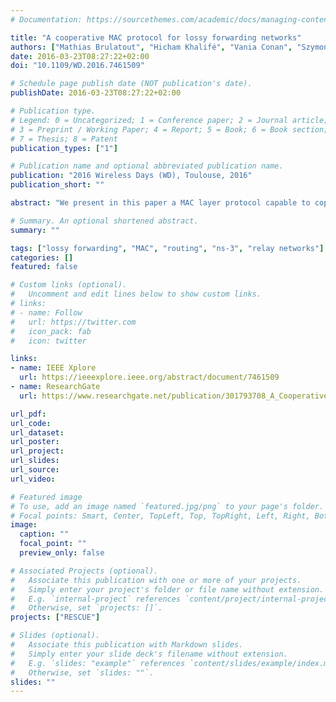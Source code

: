 ```yaml
---
# Documentation: https://sourcethemes.com/academic/docs/managing-content/

title: "A cooperative MAC protocol for lossy forwarding networks"
authors: ["Mathias Brulatout", "Hicham Khalifé", "Vania Conan", "Szymon Szott", "Marek Natkaniec", "Katarzyna Kosek-Szott", "Lukasz Prasnal"]
date: 2016-03-23T08:27:22+02:00
doi: "10.1109/WD.2016.7461509"

# Schedule page publish date (NOT publication's date).
publishDate: 2016-03-23T08:27:22+02:00

# Publication type.
# Legend: 0 = Uncategorized; 1 = Conference paper; 2 = Journal article;
# 3 = Preprint / Working Paper; 4 = Report; 5 = Book; 6 = Book section;
# 7 = Thesis; 8 = Patent
publication_types: ["1"]

# Publication name and optional abbreviated publication name.
publication: "2016 Wireless Days (WD), Toulouse, 2016"
publication_short: ""

abstract: "We present in this paper a MAC layer protocol capable to cope with lossy links in interference-prone wireless environments. Our approach exploits the recent advances in information theory and physical layer coding by relaying at intermediate nodes corrupted messages. To do so, we rely on collaboration between nodes and on a complete rethinking of the header structures and wireless access techniques. Our ns-3 simulations show considerable gains in terms of throughput when compared to classical protocols in low SNR (high interference) situations. Our protocol also includes advanced features in order to mitigate interference and control the level of required reliability."

# Summary. An optional shortened abstract.
summary: ""

tags: ["lossy forwarding", "MAC", "routing", "ns-3", "relay networks"]
categories: []
featured: false

# Custom links (optional).
#   Uncomment and edit lines below to show custom links.
# links:
# - name: Follow
#   url: https://twitter.com
#   icon_pack: fab
#   icon: twitter

links:
- name: IEEE Xplore
  url: https://ieeexplore.ieee.org/abstract/document/7461509
- name: ResearchGate
  url: https://www.researchgate.net/publication/301793708_A_Cooperative_MAC_Protocol_for_Lossy_Forwarding_Networks

url_pdf:
url_code:
url_dataset:
url_poster:
url_project:
url_slides:
url_source:
url_video:

# Featured image
# To use, add an image named `featured.jpg/png` to your page's folder. 
# Focal points: Smart, Center, TopLeft, Top, TopRight, Left, Right, BottomLeft, Bottom, BottomRight.
image:
  caption: ""
  focal_point: ""
  preview_only: false

# Associated Projects (optional).
#   Associate this publication with one or more of your projects.
#   Simply enter your project's folder or file name without extension.
#   E.g. `internal-project` references `content/project/internal-project/index.md`.
#   Otherwise, set `projects: []`.
projects: ["RESCUE"]

# Slides (optional).
#   Associate this publication with Markdown slides.
#   Simply enter your slide deck's filename without extension.
#   E.g. `slides: "example"` references `content/slides/example/index.md`.
#   Otherwise, set `slides: ""`.
slides: ""
---
```

